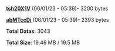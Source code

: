 [**tsh20X1V**](/data/tsh20X1V.txt) (06/01/23 - 05:39)- 3200 bytes

[**abMTccDi**](/data/abMTccDi.txt) (06/01/23 - 05:39)- 2393 bytes

**Total Datas**: 3043

**Total Size**: 19.46 MB / 19.5 MB